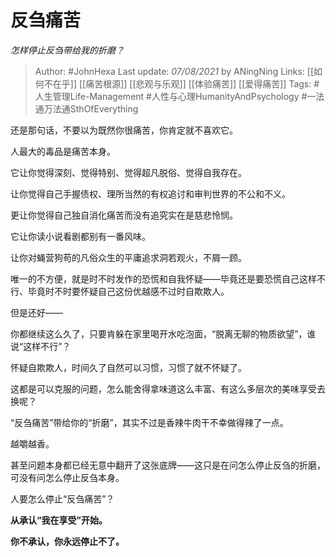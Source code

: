 # 反刍痛苦
*怎样停止反刍带给我的折磨？*

> Author: #JohnHexa 
Last update: *07/08/2021* by ANingNing
Links: [[如何不在乎]] [[痛苦根源]] [[悲观与乐观]] [[体验痛苦]] [[爱得痛苦]]
Tags: #人生管理Life-Management #人性与心理HumanityAndPsychology #一法通万法通SthOfEverything 


还是那句话，不要以为既然你很痛苦，你肯定就不喜欢它。

人最大的毒品是痛苦本身。

它让你觉得深刻、觉得特别、觉得超凡脱俗、觉得自我存在。

让你觉得自己手握债权、理所当然的有权追讨和审判世界的不公和不义。

更让你觉得自己独自消化痛苦而没有追究实在是慈悲怜悯。

它让你读小说看剧都别有一番风味。

让你对蝇营狗苟的凡俗众生的平庸追求洞若观火，不屑一顾。

唯一的不方便，就是时不时发作的恐慌和自我怀疑——毕竟还是要恐慌自己这样不行、毕竟时不时要怀疑自己这份优越感不过时自欺欺人。

但是还好——

你都继续这么久了，只要肯躲在家里喝开水吃泡面，“脱离无聊的物质欲望”，谁说“这样不行”？

怀疑自欺欺人，时间久了自然可以习惯，习惯了就不怀疑了。

这都是可以克服的问题，怎么能舍得拿味道这么丰富、有这么多层次的美味享受去换呢？

“反刍痛苦”带给你的“折磨”，其实不过是香辣牛肉干不幸做得辣了一点。

越嚼越香。

甚至问题本身都已经无意中翻开了这张底牌——这只是在问怎么停止反刍的折磨，可没有问怎么停止反刍本身。

  

人要怎么停止“反刍痛苦”？

**从承认“我在享受”开始。**

**你不承认，你永远停止不了。**

  
  
